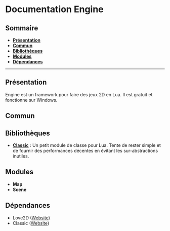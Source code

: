 # Documentation Engine

## Sommaire
- **[Présentation](#Présentation)**
- **[Commun](#Commun)**
- **[Bibliothèques](#Bibliothèques)**			
- **[Modules](#Modules)**
- **[Dépendances](#Dépendances)**
------------

Présentation
-------------
Engine est un framework pour faire des jeux 2D en Lua. Il est gratuit et fonctionne sur Windows.

Commun
-------------


Bibliothèques
-------------
- **[Classic](Classic)** : Un petit module de classe pour Lua. Tente de rester simple et de fournir des performances décentes en évitant les sur-abstractions inutiles.

Modules
------------
- **Map**
- **Scene**

Dépendances
-------------

- Love2D ([Website](https://love2d.org/))
- Classic ([Website](https://github.com/rxi/classic))
